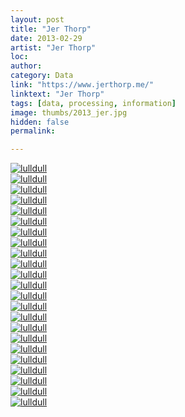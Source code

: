 ```yaml
---
layout: post
title: "Jer Thorp"
date: 2013-02-29
artist: "Jer Thorp"
loc: 
author: 
category: Data
link: "https://www.jerthorp.me/"
linktext: "Jer Thorp"
tags: [data, processing, information]
image: thumbs/2013_jer.jpg
hidden: false
permalink:

---
```



<div class="post_image">
	<a href="{{ site.baseurl }}/images/posts/2013_jer/001.jpg" target="_blank">
	<img src="{{ site.baseurl }}/images/posts/2013_jer/001.jpg" alt="lulldull"></a>
</div>

<div class="post_image">
	<a href="{{ site.baseurl }}/images/posts/2013_jer/002.jpg" target="_blank">
	<img src="{{ site.baseurl }}/images/posts/2013_jer/002.jpg" alt="lulldull"></a>
</div>

<div class="post_image">
	<a href="{{ site.baseurl }}/images/posts/2013_jer/003.jpg" target="_blank">
	<img src="{{ site.baseurl }}/images/posts/2013_jer/003.jpg" alt="lulldull"></a>
</div>

<div class="post_image">
	<a href="{{ site.baseurl }}/images/posts/2013_jer/004.jpg" target="_blank">
	<img src="{{ site.baseurl }}/images/posts/2013_jer/004.jpg" alt="lulldull"></a>
</div>

<div class="post_image">
	<a href="{{ site.baseurl }}/images/posts/2013_jer/005.jpg" target="_blank">
	<img src="{{ site.baseurl }}/images/posts/2013_jer/005.jpg" alt="lulldull"></a>
</div>

<div class="post_image">
	<a href="{{ site.baseurl }}/images/posts/2013_jer/006.jpg" target="_blank">
	<img src="{{ site.baseurl }}/images/posts/2013_jer/006.jpg" alt="lulldull"></a>
</div>

<div class="post_image">
	<a href="{{ site.baseurl }}/images/posts/2013_jer/007.jpg" target="_blank">
	<img src="{{ site.baseurl }}/images/posts/2013_jer/007.jpg" alt="lulldull"></a>
</div>


<div class="post_image">
	<a href="{{ site.baseurl }}/images/posts/2013_jer/008.jpg" target="_blank">
	<img src="{{ site.baseurl }}/images/posts/2013_jer/008.jpg" alt="lulldull"></a>
</div>

<div class="post_image">
	<a href="{{ site.baseurl }}/images/posts/2013_jer/009.jpg" target="_blank">
	<img src="{{ site.baseurl }}/images/posts/2013_jer/009.jpg" alt="lulldull"></a>
</div>

<div class="post_image">
	<a href="{{ site.baseurl }}/images/posts/2013_jer/010.jpg" target="_blank">
	<img src="{{ site.baseurl }}/images/posts/2013_jer/010.jpg" alt="lulldull"></a>
</div>


<div class="post_image">
	<a href="{{ site.baseurl }}/images/posts/2013_jer/011.jpg" target="_blank">
	<img src="{{ site.baseurl }}/images/posts/2013_jer/011.jpg" alt="lulldull"></a>
</div>


<div class="post_image">
	<a href="{{ site.baseurl }}/images/posts/2013_jer/012.jpg" target="_blank">
	<img src="{{ site.baseurl }}/images/posts/2013_jer/012.jpg" alt="lulldull"></a>
</div>


<div class="post_image">
	<a href="{{ site.baseurl }}/images/posts/2013_jer/013.jpg" target="_blank">
	<img src="{{ site.baseurl }}/images/posts/2013_jer/013.jpg" alt="lulldull"></a>
</div>


<div class="post_image">
	<a href="{{ site.baseurl }}/images/posts/2013_jer/014.jpg" target="_blank">
	<img src="{{ site.baseurl }}/images/posts/2013_jer/014.jpg" alt="lulldull"></a>
</div>


<div class="post_image">
	<a href="{{ site.baseurl }}/images/posts/2013_jer/015.jpg" target="_blank">
	<img src="{{ site.baseurl }}/images/posts/2013_jer/015.jpg" alt="lulldull"></a>
</div>

<div class="post_image">
	<a href="{{ site.baseurl }}/images/posts/2013_jer/016.jpg" target="_blank">
	<img src="{{ site.baseurl }}/images/posts/2013_jer/016.jpg" alt="lulldull"></a>
</div>

<div class="post_image">
	<a href="{{ site.baseurl }}/images/posts/2013_jer/017.jpg" target="_blank">
	<img src="{{ site.baseurl }}/images/posts/2013_jer/017.jpg" alt="lulldull"></a>
</div>

<div class="post_image">
	<a href="{{ site.baseurl }}/images/posts/2013_jer/018.jpg" target="_blank">
	<img src="{{ site.baseurl }}/images/posts/2013_jer/018.jpg" alt="lulldull"></a>
</div>

<div class="post_image">
	<a href="{{ site.baseurl }}/images/posts/2013_jer/019.jpg" target="_blank">
	<img src="{{ site.baseurl }}/images/posts/2013_jer/019.jpg" alt="lulldull"></a>
</div>

<div class="post_image">
	<a href="{{ site.baseurl }}/images/posts/2013_jer/020.jpg" target="_blank">
	<img src="{{ site.baseurl }}/images/posts/2013_jer/020.jpg" alt="lulldull"></a>
</div>

<div class="post_image">
	<a href="{{ site.baseurl }}/images/posts/2013_jer/021.jpg" target="_blank">
	<img src="{{ site.baseurl }}/images/posts/2013_jer/021.jpg" alt="lulldull"></a>
</div>

<div class="post_image">
	<a href="{{ site.baseurl }}/images/posts/2013_jer/022.jpg" target="_blank">
	<img src="{{ site.baseurl }}/images/posts/2013_jer/022.jpg" alt="lulldull"></a>
</div>

<div class="post_image">
	<a href="{{ site.baseurl }}/images/posts/2013_jer/023.jpg" target="_blank">
	<img src="{{ site.baseurl }}/images/posts/2013_jer/023.jpg" alt="lulldull"></a>
</div>